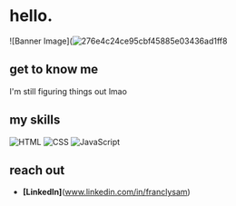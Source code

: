 # hello.

![Banner Image](![276e4c24ce95cbf45885e03436ad1ff8](https://github.com/user-attachments/assets/c1a8f9f3-e8f2-4ea9-ab70-10fd9db5b08f)

## get to know me

I'm still figuring things out lmao

## my skills

![HTML](https://img.shields.io/badge/-HTML-E34F26?style=flat-square&logo=html5&logoColor=white)
![CSS](https://img.shields.io/badge/-CSS-1572B6?style=flat-square&logo=css3&logoColor=white)
![JavaScript](https://img.shields.io/badge/-JavaScript-F7DF1E?style=flat-square&logo=javascript&logoColor=black)

## reach out

- **[LinkedIn]**(www.linkedin.com/in/franclysam)
